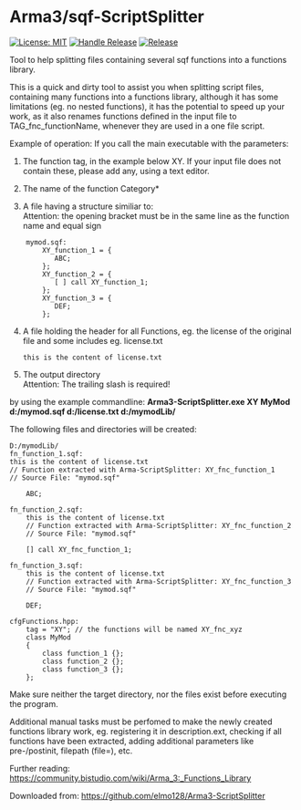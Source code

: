 # Arma3/sqf-ScriptSplitter

[![License: MIT](https://img.shields.io/badge/License-MIT-yellow.svg)](https://opensource.org/licenses/MIT)
[![Handle Release](https://github.com/elmo128/Arma3-ScriptSplitter/actions/workflows/msbuild.yml/badge.svg)](https://github.com/elmo128/Arma3-ScriptSplitter/actions/workflows/msbuild.yml)
[![Release](https://github.com/elmo128/Arma3-ScriptSplitter/actions/workflows/release.yml/badge.svg)](https://github.com/elmo128/Arma3-ScriptSplitter/actions/workflows/release.yml)

Tool to help splitting files containing several sqf functions into a
functions library.

This is a quick and dirty tool to assist you when splitting script
files, containing many functions into a functions library, although it
has some limitations (eg. no nested functions), it has the potential to
speed up your work, as it also renames functions defined in the input
file to TAG_fnc_functionName, whenever they are used in a one file
script.

Example of operation: If you call the main executable with the
parameters:

1)  The function tag, in the example below XY. If your input file does
    not contain these, please add any, using a text editor.<br />

2)  The name of the function Category*<br />

3)  A file having a structure similiar to:<br />
    Attention: the opening bracket must be in the same 
    line as the function name and equal sign
```
    mymod.sqf:
    	XY_function_1 = {
      	   ABC;
     	};
    	XY_function_2 = {
     	   [ ] call XY_function_1;
    	};
    	XY_function_3 = {
    	   DEF;
    	};
```
4)  A file holding the header for all Functions, eg. the license of the
    original file and some includes eg. license.txt 
    ```
    this is the content of license.txt
    ```

5)  The output directory<br /> Attention: The trailing slash is required!

by using the example commandline: **Arma3-ScriptSplitter.exe XY MyMod
d:/mymod.sqf d:/license.txt d:/mymodLib/**

The following files and directories will be created:
```
D:/mymodLib/
fn_function_1.sqf: 
this is the content of license.txt
// Function extracted with Arma-ScriptSplitter: XY_fnc_function_1
// Source File: "mymod.sqf"

    ABC;

fn_function_2.sqf:
    this is the content of license.txt
    // Function extracted with Arma-ScriptSplitter: XY_fnc_function_2
    // Source File: "mymod.sqf"

    [] call XY_fnc_function_1;

fn_function_3.sqf:
    this is the content of license.txt
    // Function extracted with Arma-ScriptSplitter: XY_fnc_function_3
    // Source File: "mymod.sqf"

    DEF;

cfgFunctions.hpp:
    tag = "XY"; // the functions will be named XY_fnc_xyz
    class MyMod
    {
        class function_1 {};
        class function_2 {};
        class function_3 {};
    };
```
Make sure neither the target directory, nor the files exist before executing
the program.

Additional manual tasks must be perfomed to make the newly created
functions library work, eg. registering it in description.ext, checking
if all functions have been extracted, adding additional parameters like pre-/postinit, 
filepath (file=), etc.

Further reading:
https://community.bistudio.com/wiki/Arma_3:_Functions_Library

Downloaded from: 
https://github.com/elmo128/Arma3-ScriptSplitter
